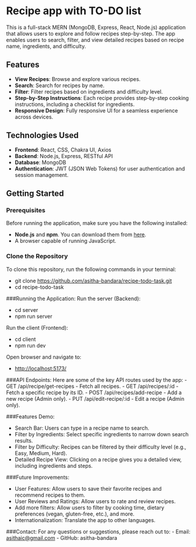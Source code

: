 # Recipe app with TO-DO list

This is a full-stack MERN (MongoDB, Express, React, Node.js) application that allows users to explore and follow recipes step-by-step. The app enables users to search, filter, and view detailed recipes based on recipe name, ingredients, and difficulty.

## Features
- **View Recipes**: Browse and explore various recipes.
- **Search**: Search for recipes by name.
- **Filter**: Filter recipes based on ingredients and difficulty level.
- **Step-by-Step Instructions**: Each recipe provides step-by-step cooking instructions, including a checklist for ingredients.
- **Responsive Design**: Fully responsive UI for a seamless experience across devices.

## Technologies Used
- **Frontend**: React, CSS, Chakra UI, Axios
- **Backend**: Node.js, Express, RESTful API
- **Database**: MongoDB
- **Authentication**: JWT (JSON Web Tokens) for user authentication and session management.

## Getting Started

### Prerequisites
Before running the application, make sure you have the following installed:
- **Node.js** and **npm**. You can download them from [here](https://nodejs.org/en).
- A browser capable of running JavaScript.

### Clone the Repository
To clone this repository, run the following commands in your terminal:
- git clone https://github.com/asitha-bandara/recipe-todo-task.git
- cd recipe-todo-task

###Running the Application:
  Run the server (Backend):
   - cd server
   - npm run server
    
  Run the client (Frontend):
   - cd client
   - npm run dev

  Open browser and navigate to:
   - [http://localhost:5173/](http://localhost:5173/)


###API Endpoints:
  Here are some of the key API routes used by the app:
    - GET /api/recipe/get-recipes - Fetch all recipes.
    - GET /api/recipes/:id - Fetch a specific recipe by its ID.
    - POST /api/recipes/add-recipe - Add a new recipe (Admin only).
    - PUT /api/edit-recipe/:id - Edit a recipe (Admin only).

###Features Demo:
 - Search Bar: Users can type in a recipe name to search.
 - Filter by Ingredients: Select specific ingredients to narrow down search results.
 - Filter by Difficulty: Recipes can be filtered by their difficulty level (e.g., Easy, Medium, Hard).
 - Detailed Recipe View: Clicking on a recipe gives you a detailed view, including ingredients and steps.

###Future Improvements:
  - User Features: Allow users to save their favorite recipes and recommend recipes to them.
  - User Reviews and Ratings: Allow users to rate and review recipes.
  - Add more filters: Allow users to filter by cooking time, dietary preferences (vegan, gluten-free, etc.), and more.
  - Internationalization: Translate the app to other languages.

###Contact:
    For any questions or suggestions, please reach out to:
      - Email: asithaic@gmail.com
      - GitHub: asitha-bandara
